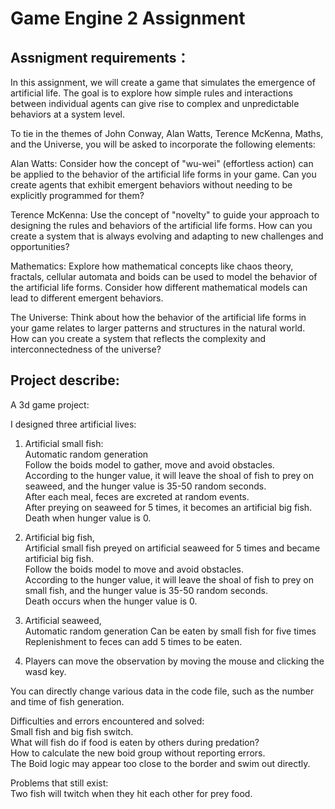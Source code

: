# Game Engine 2 Assignment

## Assnigment requirements：

In this assignment, we will create a game that simulates the emergence of artificial life. The goal is to explore how simple rules and interactions between individual agents can give rise to complex and unpredictable behaviors at a system level.

To tie in the themes of John Conway, Alan Watts, Terence McKenna, Maths, and the Universe, you will be asked to incorporate the following elements:

Alan Watts: Consider how the concept of "wu-wei" (effortless action) can be applied to the behavior of the artificial life forms in your game. Can you create agents that exhibit emergent behaviors without needing to be explicitly programmed for them?

Terence McKenna: Use the concept of "novelty" to guide your approach to designing the rules and behaviors of the artificial life forms. How can you create a system that is always evolving and adapting to new challenges and opportunities?

Mathematics: Explore how mathematical concepts like chaos theory, fractals, cellular automata and boids can be used to model the behavior of the artificial life forms. Consider how different mathematical models can lead to different emergent behaviors.

The Universe: Think about how the behavior of the artificial life forms in your game relates to larger patterns and structures in the natural world. How can you create a system that reflects the complexity and interconnectedness of the universe?

## Project describe:

A 3d game project:

I designed three artificial lives:  
1. Artificial small fish:  
Automatic random generation  
Follow the boids model to gather, move and avoid obstacles.  
According to the hunger value, it will leave the shoal of fish to prey on seaweed, and the hunger value is 35-50 random seconds.  
After each meal, feces are excreted at random events.  
After preying on seaweed for 5 times, it becomes an artificial big fish.  
Death when hunger value is 0.  

2. Artificial big fish,  
Artificial small fish preyed on artificial seaweed for 5 times and became artificial big fish.  
Follow the boids model to move and avoid obstacles.  
According to the hunger value, it will leave the shoal of fish to prey on small fish, and the hunger value is 35-50 random seconds.  
Death occurs when the hunger value is 0.  

3. Artificial seaweed,  
Automatic random generation 
Can be eaten by small fish for five times  
Replenishment to feces can add 5 times to be eaten.  

4. Players can move the observation by moving the mouse and clicking the wasd key.  

You can directly change various data in the code file, such as the number and time of fish generation.  

Difficulties and errors encountered and solved:  
Small fish and big fish switch.  
What will fish do if food is eaten by others during predation?  
How to calculate the new boid group without reporting errors.  
The Boid logic may appear too close to the border and swim out directly.  

Problems that still exist:  
Two fish will twitch when they hit each other for prey food.  
